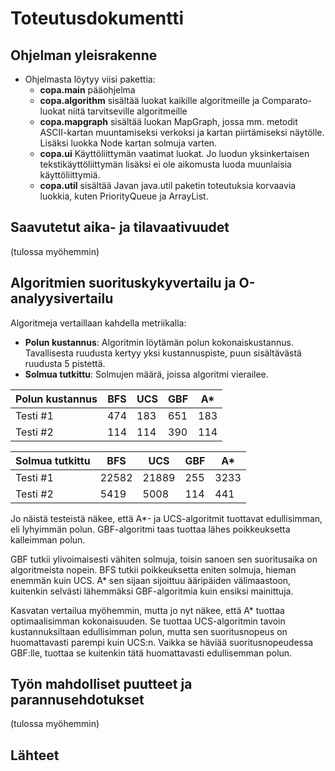 # Toteutusdokumentti

## Ohjelman yleisrakenne

* Ohjelmasta löytyy viisi pakettia:
    * **copa.main** pääohjelma
    * **copa.algorithm** sisältää luokat kaikille algoritmeille ja Comparato-luokat niitä tarvitseville algoritmeille
    * **copa.mapgraph** sisältää luokan MapGraph, jossa mm. metodit ASCII-kartan muuntamiseksi verkoksi ja kartan piirtämiseksi näytölle. Lisäksi luokka Node kartan solmuja varten.
    * **copa.ui** Käyttöliittymän vaatimat luokat. Jo luodun yksinkertaisen tekstikäyttöliittymän lisäksi ei ole aikomusta luoda muunlaisia käyttöliittymiä.
    * **copa.util** sisältää Javan java.util paketin toteutuksia korvaavia luokkia, kuten PriorityQueue ja ArrayList.

## Saavutetut aika- ja tilavaativuudet

(tulossa myöhemmin)

## Algoritmien suorituskykyvertailu ja O-analyysivertailu

Algoritmeja vertaillaan kahdella metriikalla:
* **Polun kustannus**: Algoritmin löytämän polun kokonaiskustannus. Tavallisesta ruudusta kertyy yksi kustannuspiste, puun sisältävästä ruudusta 5 pistettä.
* **Solmua tutkittu**: Solmujen määrä, joissa algoritmi vierailee.

Polun kustannus | BFS | UCS | GBF | A*
----------|----------|----------|----------|----------
Testi #1 | 474 | 183 | 651 | 183
Testi #2 | 114 | 114 | 390 | 114



Solmua tutkittu | BFS | UCS | GBF | A*
----------|----------|----------|----------|----------
Testi #1 | 22582 | 21889 | 255 | 3233
Testi #2 | 5419  | 5008  | 114 | 441


Jo näistä testeistä näkee, että A*- ja UCS-algoritmit tuottavat edullisimman, eli lyhyimmän polun. GBF-algoritmi taas tuottaa lähes poikkeuksetta kalleimman polun.

GBF tutkii ylivoimaisesti vähiten solmuja, toisin sanoen sen suoritusaika on algoritmeista nopein. BFS tutkii poikkeuksetta eniten solmuja, hieman enemmän kuin UCS. A* sen sijaan sijoittuu ääripäiden välimaastoon, kuitenkin selvästi lähemmäksi GBF-algoritmia kuin ensiksi mainittuja.

Kasvatan vertailua myöhemmin, mutta jo nyt näkee, että A* tuottaa optimaalisimman kokonaisuuden. Se tuottaa UCS-algoritmin tavoin kustannuksiltaan edullisimman polun, mutta sen suoritusnopeus on huomattavasti parempi kuin UCS:n. Vaikka se häviää suoritusnopeudessa GBF:lle, tuottaa se kuitenkin tätä huomattavasti edullisemman polun.

## Työn mahdolliset puutteet ja parannusehdotukset

(tulossa myöhemmin)

## Lähteet
